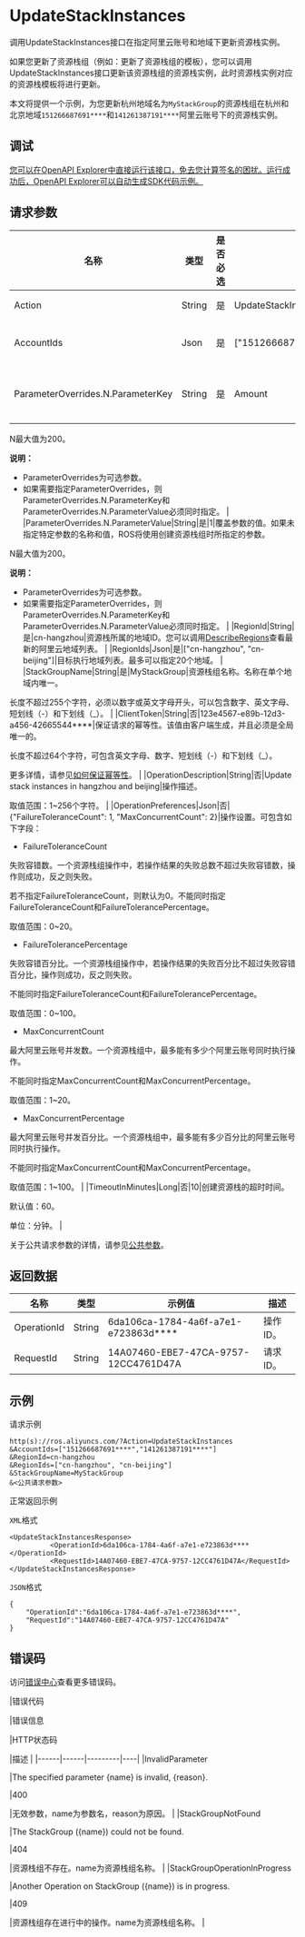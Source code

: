 # UpdateStackInstances

调用UpdateStackInstances接口在指定阿里云账号和地域下更新资源栈实例。

如果您更新了资源栈组（例如：更新了资源栈组的模板），您可以调用UpdateStackInstances接口更新该资源栈组的资源栈实例，此时资源栈实例对应的资源栈模板将进行更新。

本文将提供一个示例，为您更新杭州地域名为`MyStackGroup`的资源栈组在杭州和北京地域`151266687691****`和`141261387191****`阿里云账号下的资源栈实例。

## 调试

[您可以在OpenAPI Explorer中直接运行该接口，免去您计算签名的困扰。运行成功后，OpenAPI Explorer可以自动生成SDK代码示例。](https://api.aliyun.com/#product=ROS&api=UpdateStackInstances&type=RPC&version=2019-09-10)

## 请求参数

|名称|类型|是否必选|示例值|描述|
|--|--|----|---|--|
|Action|String|是|UpdateStackInstances|要执行的操作，取值：UpdateStackInstances。 |
|AccountIds|Json|是|\["151266687691\*\*\*\*","141261387191\*\*\*\*"\]|目标执行阿里云账号列表。最多可以指定20个阿里云账号。 |
|ParameterOverrides.N.ParameterKey|String|是|Amount|覆盖参数的名称。 如果未指定特定参数的名称和值，ROS将使用创建资源栈组时所指定的参数。

 N最大值为200。

 **说明：**

-   ParameterOverrides为可选参数。
-   如果需要指定ParameterOverrides，则ParameterOverrides.N.ParameterKey和ParameterOverrides.N.ParameterValue必须同时指定。 |
|ParameterOverrides.N.ParameterValue|String|是|1|覆盖参数的值。如果未指定特定参数的名称和值，ROS将使用创建资源栈组时所指定的参数。

 N最大值为200。

 **说明：**

-   ParameterOverrides为可选参数。
-   如果需要指定ParameterOverrides，则ParameterOverrides.N.ParameterKey和ParameterOverrides.N.ParameterValue必须同时指定。 |
|RegionId|String|是|cn-hangzhou|资源栈所属的地域ID。您可以调用[DescribeRegions](~~131035~~)查看最新的阿里云地域列表。 |
|RegionIds|Json|是|\["cn-hangzhou", "cn-beijing"\]|目标执行地域列表。最多可以指定20个地域。 |
|StackGroupName|String|是|MyStackGroup|资源栈组名称。名称在单个地域内唯一。

 长度不超过255个字符，必须以数字或英文字母开头，可以包含数字、英文字母、短划线（-）和下划线（\_）。 |
|ClientToken|String|否|123e4567-e89b-12d3-a456-42665544\*\*\*\*|保证请求的幂等性。该值由客户端生成，并且必须是全局唯一的。

 长度不超过64个字符，可包含英文字母、数字、短划线（-）和下划线（\_）。

 更多详情，请参见[如何保证幂等性](~~134212~~)。 |
|OperationDescription|String|否|Update stack instances in hangzhou and beijing|操作描述。

 取值范围：1~256个字符。 |
|OperationPreferences|Json|否|\{"FailureToleranceCount": 1, "MaxConcurrentCount": 2\}|操作设置。可包含如下字段：

 -   FailureToleranceCount

 失败容错数。一个资源栈组操作中，若操作结果的失败总数不超过失败容错数，操作则成功，反之则失败。

 若不指定FailureToleranceCount，则默认为0。不能同时指定FailureToleranceCount和FailureTolerancePercentage。

 取值范围：0~20。

 -   FailureTolerancePercentage

 失败容错百分比。一个资源栈组操作中，若操作结果的失败百分比不超过失败容错百分比，操作则成功，反之则失败。

 不能同时指定FailureToleranceCount和FailureTolerancePercentage。

 取值范围：0~100。

 -   MaxConcurrentCount

 最大阿里云账号并发数。一个资源栈组中，最多能有多少个阿里云账号同时执行操作。

 不能同时指定MaxConcurrentCount和MaxConcurrentPercentage。

 取值范围：1~20。

 -   MaxConcurrentPercentage

 最大阿里云账号并发百分比。一个资源栈组中，最多能有多少百分比的阿里云账号同时执行操作。

 不能同时指定MaxConcurrentCount和MaxConcurrentPercentage。

 取值范围：1~100。 |
|TimeoutInMinutes|Long|否|10|创建资源栈的超时时间。

 默认值：60。

 单位：分钟。 |

关于公共请求参数的详情，请参见[公共参数](~~131957~~)。

## 返回数据

|名称|类型|示例值|描述|
|--|--|---|--|
|OperationId|String|6da106ca-1784-4a6f-a7e1-e723863d\*\*\*\*|操作ID。 |
|RequestId|String|14A07460-EBE7-47CA-9757-12CC4761D47A|请求ID。 |

## 示例

请求示例

```
http(s)://ros.aliyuncs.com/?Action=UpdateStackInstances
&AccountIds=["151266687691****","141261387191****"]
&RegionId=cn-hangzhou
&RegionIds=["cn-hangzhou", "cn-beijing"]
&StackGroupName=MyStackGroup
&<公共请求参数>
```

正常返回示例

`XML`格式

```
<UpdateStackInstancesResponse>
		  <OperationId>6da106ca-1784-4a6f-a7e1-e723863d****</OperationId>
		  <RequestId>14A07460-EBE7-47CA-9757-12CC4761D47A</RequestId>
</UpdateStackInstancesResponse>
```

`JSON`格式

```
{
    "OperationId":"6da106ca-1784-4a6f-a7e1-e723863d****",
    "RequestId":"14A07460-EBE7-47CA-9757-12CC4761D47A"
}
```

## 错误码

访问[错误中心](https://error-center.aliyun.com/status/product/ROS)查看更多错误码。

|错误代码

|错误信息

|HTTP状态码

|描述 |
|------|------|---------|----|
|InvalidParameter

|The specified parameter \{name\} is invalid, \{reason\}.

|400

|无效参数，name为参数名，reason为原因。 |
|StackGroupNotFound

|The StackGroup \(\{name\}\) could not be found.

|404

|资源栈组不存在。name为资源栈组名称。 |
|StackGroupOperationInProgress

|Another Operation on StackGroup \(\{name\}\) is in progress.

|409

|资源栈组存在进行中的操作。name为资源栈组名称。 |

